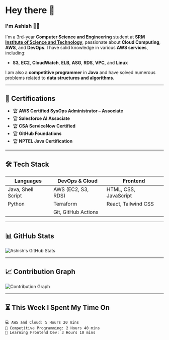 # Hey there 👋  

### I'm **Ashish** 👨‍💻  

I'm a 3rd-year **Computer Science and Engineering** student at **[SRM Institute of Science and Technology](https://www.srmist.edu.in/)**, passionate about **Cloud Computing**, **AWS**, and **DevOps**. I have solid knowledge in various **AWS services**, including:

- **S3**, **EC2**, **CloudWatch**, **ELB**, **ASG**, **RDS**, **VPC**, and **Linux**

I am also a **competitive programmer** in **Java** and have solved numerous problems related to **data structures and algorithms**.

---

## 🚀 **Certifications**  
- 🏆 **AWS Certified SysOps Administrator – Associate**  
- 🏆 **Salesforce AI Associate**  
- 🏆 **CSA ServiceNow Certified**  
- 🏆 **GitHub Foundations**  
- 🏆 **NPTEL Java Certification**

---

## 🛠️ **Tech Stack**  

| **Languages**      | **DevOps & Cloud**      | **Frontend**           |  
|---------------------|-------------------------|------------------------|  
| Java, Shell Script | AWS (EC2, S3, RDS)      | HTML, CSS, JavaScript  |  
| Python             | Terraform               | React, Tailwind CSS    |  
|                    | Git, GitHub Actions     |                        |  

---

## 📊 **GitHub Stats**  

![Ashish's GitHub Stats](https://github-readme-stats.vercel.app/api?username=ASHISH15012005&show_icons=true&theme=tokyonight)

---

## 📈 **Contribution Graph**  

![Contribution Graph](https://github-readme-activity-graph.cyclic.app/graph?username=ASHISH15012005&theme=tokyo-night)

---

## ⏳ **This Week I Spent My Time On**  
```text
💻 AWS and Cloud: 5 Hours 20 mins  
🚀 Competitive Programming: 2 Hours 40 mins  
📖 Learning Frontend Dev: 3 Hours 10 mins  


